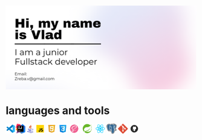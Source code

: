 

<img alt="Poster" style="vertical-align: middle;" src="Untitled (2).png"  />

# languages and tools


<img alt="VSC" height="26px" width="26px" style="vertical-align: middle;" src="icons8-visual-studio-code-2019-48.png"  /><img alt="IDEA" height="26px" width="26px" style="vertical-align: middle;" src="pngegg.png"  /><img alt="Java" height="26px" width="26px" style="vertical-align: middle;" src="icons8-логотип-java-coffee-cup-48.png"  /><img alt="JS" height="26px" width="26px" style="vertical-align: middle;" src="icons8-javascript-48.png"  />
 <img alt="HTML5" height="26px" width="26px" style="vertical-align: middle;" src="icons8-html-5-48.png"  /> 
 <img alt="CSS3" height="26px" width="26px" style="vertical-align: middle;" src="icons8-css3-48.png"  /> 
 <img alt="SASS" height="26px" width="26px" style="vertical-align: middle;" src="icons8-sass-avatar-48.png"  /> 
 <img alt="Spring" height="26px" width="35px" style="vertical-align: middle;" src="pngegg (1).png"  /> 
 <img alt="React.png" height="26px" width="26px" style="vertical-align: middle;" src="React.png"  /> 
 <img alt="Spring" height="26px" width="26px" style="vertical-align: middle;" src="pngegg (2).png"  /> 
 <img alt="Spring" height="26px" width="26px" style="vertical-align: middle;" src="Git.png"  /> 
 <img alt="Spring" height="26px" width="26px" style="vertical-align: middle;" src="Github.png"  /> 









